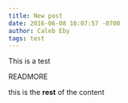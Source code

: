 ```yaml
---
title: New post
date: 2016-06-08 16:07:57 -0700
author: Caleb Eby
tags: test
---
```


This is a test

READMORE

this is the **rest** of the content
